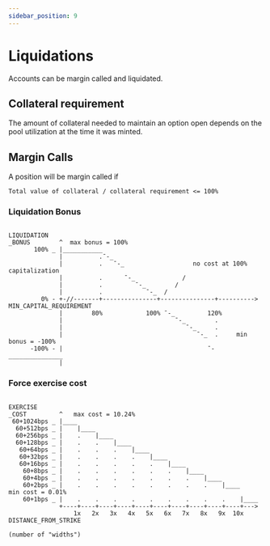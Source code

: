 ```yaml
---
sidebar_position: 9
---
```


# Liquidations
Accounts can be margin called and liquidated.


## Collateral requirement
The amount of collateral needed to maintain an option open depends on the pool utilization at the time it was minted.


## Margin Calls
A position will be margin called if

    Total value of collateral / collateral requirement <= 100%

### Liquidation Bonus

```solidity

LIQUIDATION
_BONUS        ^  max bonus = 100%
       100% _ |___________
              |          .¯-_
              |          .   ¯-_                   no cost at 100% capitalization
              |          .      ¯-_             /
              |          .         ¯-_        /
              |          .            ¯-_  /
         0% - +-//-------+---------------+---------------+---------->    MIN_CAPITAL_REQUIREMENT
              |        80%            100% ¯-_         120%
              |                               ¯-_        .
              |                                  ¯-_     .
              |                                     ¯-_  .     min bonus = -100%
      -100% - |                                        ¯-_______________
              |
```

### Force exercise cost

```solidity

EXERCISE
_COST         ^   max cost = 10.24%
 60+1024bps _ |____
  60+512bps _ |    |____
  60+256bps _ |    .    |____
  60+128bps _ |    .    .    |____
   60+64bps _ |    .    .    .    |____
   60+32bps _ |    .    .    .    .    |____
   60+16bps _ |    .    .    .    .    .    |____
    60+8bps _ |    .    .    .    .    .    .    |____
    60+4bps _ |    .    .    .    .    .    .    .    |____
    60+2bps _ |    .    .    .    .    .    .    .    .    |____    min cost = 0.01%
    60+1bps _ |    .    .    .    .    .    .    .    .    .    |____
              +----+----+----+----+----+----+----+----+----+----+--->
                  1x   2x   3x   4x   5x   6x   7x   8x   9x  10x    DISTANCE_FROM_STRIKE
                                                                      (number of "widths")

```


